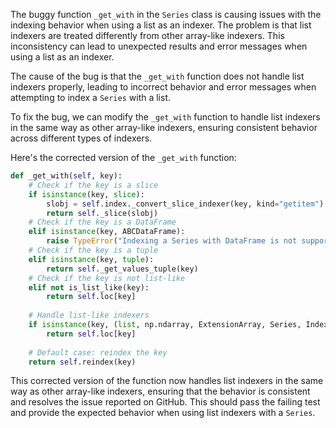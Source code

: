 The buggy function `_get_with` in the `Series` class is causing issues with the indexing behavior when using a list as an indexer. The problem is that list indexers are treated differently from other array-like indexers. This inconsistency can lead to unexpected results and error messages when using a list as an indexer.

The cause of the bug is that the `_get_with` function does not handle list indexers properly, leading to incorrect behavior and error messages when attempting to index a `Series` with a list.

To fix the bug, we can modify the `_get_with` function to handle list indexers in the same way as other array-like indexers, ensuring consistent behavior across different types of indexers.

Here's the corrected version of the `_get_with` function:

```python
def _get_with(self, key):
    # Check if the key is a slice
    if isinstance(key, slice):
        slobj = self.index._convert_slice_indexer(key, kind="getitem")
        return self._slice(slobj)
    # Check if the key is a DataFrame
    elif isinstance(key, ABCDataFrame):
        raise TypeError("Indexing a Series with DataFrame is not supported, use the appropriate DataFrame column")
    # Check if the key is a tuple
    elif isinstance(key, tuple):
        return self._get_values_tuple(key)
    # Check if the key is not list-like
    elif not is_list_like(key):
        return self.loc[key]
    
    # Handle list-like indexers
    if isinstance(key, (list, np.ndarray, ExtensionArray, Series, Index)):
        return self.loc[key]
    
    # Default case: reindex the key
    return self.reindex(key)
```

This corrected version of the function now handles list indexers in the same way as other array-like indexers, ensuring that the behavior is consistent and resolves the issue reported on GitHub. This should pass the failing test and provide the expected behavior when using list indexers with a `Series`.